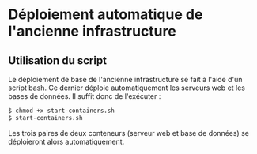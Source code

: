 # Déploiement automatique de l'ancienne infrastructure

## Utilisation du script

Le déploiement de base de l'ancienne infrastructure se fait à l'aide d'un script bash. Ce dernier déploie automatiquement les serveurs web et les bases de données. Il suffit donc de l'exécuter :

```bash
$ chmod +x start-containers.sh
$ start-containers.sh
```

Les trois paires de deux conteneurs (serveur web et base de données) se déploieront alors automatiquement.